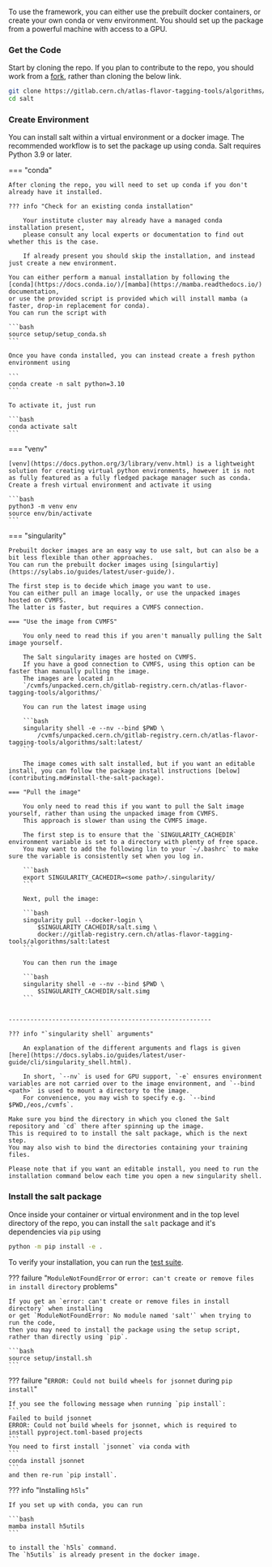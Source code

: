 To use the framework, you can either use the prebuilt docker containers, or create your own conda or venv environment.
You should set up the package from a powerful machine with access to a GPU.

### Get the Code

Start by cloning the repo. If you plan to contribute to the repo, you should work from a [fork](https://docs.gitlab.com/ee/user/project/repository/forking_workflow.html), rather than cloning the below link.

```bash
git clone https://gitlab.cern.ch/atlas-flavor-tagging-tools/algorithms/salt.git
cd salt
```

### Create Environment

You can install salt within a virtual environment or a docker image.
The recommended workflow is to set the package up using conda.
Salt requires Python 3.9 or later.

=== "conda"

    After cloning the repo, you will need to set up conda if you don't already have it installed.

    ??? info "Check for an existing conda installation"

        Your institute cluster may already have a managed conda installation present,
        please consult any local experts or documentation to find out whether this is the case.

        If already present you should skip the installation, and instead just create a new environment.

    You can either perform a manual installation by following the
    [conda](https://docs.conda.io/)/[mamba](https://mamba.readthedocs.io/) documentation,
    or use the provided script is provided which will install mamba (a faster, drop-in replacement for conda).
    You can run the script with

    ```bash
    source setup/setup_conda.sh
    ```

    Once you have conda installed, you can instead create a fresh python environment using

    ```
    conda create -n salt python=3.10
    ```

    To activate it, just run

    ```bash
    conda activate salt
    ```

=== "venv"

    [venv](https://docs.python.org/3/library/venv.html) is a lightweight solution for creating virtual python environments, however it is not as fully featured as a fully fledged package manager such as conda.
    Create a fresh virtual environment and activate it using

    ```bash
    python3 -m venv env
    source env/bin/activate
    ```

=== "singularity"

    Prebuilt docker images are an easy way to use salt, but can also be a bit less flexible than other approaches.
    You can run the prebuilt docker images using [singulartiy](https://sylabs.io/guides/latest/user-guide/).

    The first step is to decide which image you want to use.
    You can either pull an image locally, or use the unpacked images hosted on CVMFS.
    The latter is faster, but requires a CVMFS connection.

    === "Use the image from CVMFS"

        You only need to read this if you aren't manually pulling the Salt image yourself.

        The Salt singularity images are hosted on CVMFS.
        If you have a good connection to CVMFS, using this option can be faster than manually pulling the image.
        The images are located in
        `/cvmfs/unpacked.cern.ch/gitlab-registry.cern.ch/atlas-flavor-tagging-tools/algorithms/`

        You can run the latest image using

        ```bash
        singularity shell -e --nv --bind $PWD \
            /cvmfs/unpacked.cern.ch/gitlab-registry.cern.ch/atlas-flavor-tagging-tools/algorithms/salt:latest/
        ```

        The image comes with salt installed, but if you want an editable install, you can follow the package install instructions [below](contributing.md#install-the-salt-package).

    === "Pull the image"

        You only need to read this if you want to pull the Salt image yourself, rather than using the unpacked image from CVMFS.
        This approach is slower than using the CVMFS image.

        The first step is to ensure that the `SINGULARITY_CACHEDIR` environment variable is set to a directory with plenty of free space.
        You may want to add the following lin to your `~/.bashrc` to make sure the variable is consistently set when you log in.

        ```bash
        export SINGULARITY_CACHEDIR=<some path>/.singularity/
        ```

        Next, pull the image:

        ```bash
        singularity pull --docker-login \
            $SINGULARITY_CACHEDIR/salt.simg \
            docker://gitlab-registry.cern.ch/atlas-flavor-tagging-tools/algorithms/salt:latest
        ```

        You can then run the image

        ```bash
        singularity shell -e --nv --bind $PWD \
            $SINGULARITY_CACHEDIR/salt.simg
        ```


    --------------------------------------------------------

    ??? info "`singularity shell` arguments"

        An explanation of the different arguments and flags is given [here](https://docs.sylabs.io/guides/latest/user-guide/cli/singularity_shell.html).

        In short, `--nv` is used for GPU support, `-e` ensures environment variables are not carried over to the image environment, and `--bind <path>` is used to mount a directory to the image.
        For convenience, you may wish to specify e.g. `--bind $PWD,/eos,/cvmfs`.

    Make sure you bind the directory in which you cloned the Salt repository and `cd` there after spinning up the image.
    This is required to to install the salt package, which is the next step.
    You may also wish to bind the directories containing your training files.

    Please note that if you want an editable install, you need to run the installation command below each time you open a new singularity shell.


### Install the salt package

Once inside your container or virtual environment and in the top level directory of the repo, you can install the `salt` package and it's dependencies via `pip` using

```bash
python -m pip install -e .
```

To verify your installation, you can run the [test suite](contributing.md#test-suite).

??? failure "`ModuleNotFoundError` or `error: can't create or remove files in install directory` problems"

    If you get an `error: can't create or remove files in install directory` when installing
    or get `ModuleNotFoundError: No module named 'salt'` when trying to run the code,
    then you may need to install the package using the setup script, rather than directly using `pip`.

    ```bash
    source setup/install.sh
    ```

??? failure "`ERROR: Could not build wheels for jsonnet` during `pip install`"
    
    If you see the following message when running `pip install`:
    ```
    Failed to build jsonnet
    ERROR: Could not build wheels for jsonnet, which is required to install pyproject.toml-based projects
    ```
    You need to first install `jsonnet` via conda with
    ```
    conda install jsonnet
    ```
    and then re-run `pip install`.


??? info "Installing `h5ls`"

    If you set up with conda, you can run

    ```bash
    mamba install h5utils
    ```

    to install the `h5ls` command.
    The `h5utils` is already present in the docker image.

